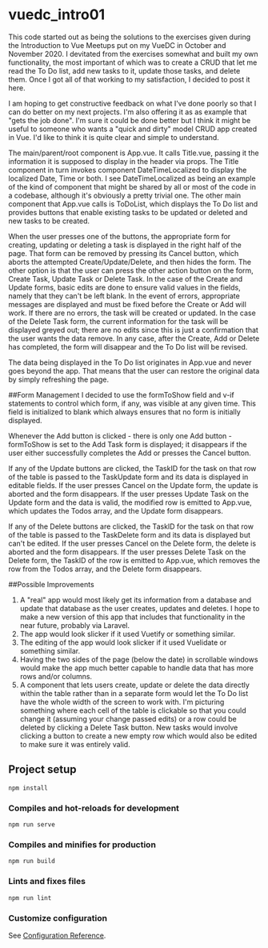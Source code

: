# vuedc_intro01

This code started out as being the solutions to the exercises given during the Introduction to Vue Meetups put on my VueDC in October and November 2020. I devitated from the exercises somewhat and built my own functionality, the most important of which was to create a CRUD that let me read the To Do list, add new tasks to it, update those tasks, and delete them. Once I got all of that working to my satisfaction, I decided to post it here. 

I am hoping to get constructive feedback on what I've done poorly so that I can do better on my next projects. I'm also offering it as as example that "gets the job done". I'm sure it could be done better but I think it might be useful to someone who wants a "quick and dirty" model CRUD app created in Vue. I'd like to think it is quite clear and simple to understand. 

The main/parent/root component is App.vue. It calls Title.vue, passing it the information it is supposed to display in the header via props. The Title component in turn invokes component DateTimeLocalized to display the localized Date, Time or both. I see DateTimeLocalized as being an example of the kind of component that might be shared by all or most of the code in a codebase, although it's obviously a pretty trivial one. 
The other main component that App.vue calls is ToDoList, which displays the To Do list and provides buttons that enable existing tasks to be updated or deleted and new tasks to be created. 

When the user presses one of the buttons, the appropriate form for creating, updating or deleting a task is displayed in the right half of the page. That form can be removed by pressing its Cancel button, which aborts the attempted Create/Update/Delete, and then hides the form. The other option is that the user can press the other action button on the form, Create Task, Update Task or Delete Task. In the case of the Create and Update forms, basic edits are done to ensure valid values in the fields, namely that they can't be left blank. In the event of errors, appropriate messages are displayed and must be fixed before the Create or Add will work. If there are no errors, the task will be created or updated. In the case of the Delete Task form, the current information for the task will be displayed greyed out; there are no edits since this is just a confirmation that the user wants the data remove. In any case, after the Create, Add or Delete has completed, the form will disappear and the To Do list will be revised. 

The data being displayed in the To Do list originates in App.vue and never goes beyond the app. That means that the user can restore the original data by simply refreshing the page. 

##Form Management
I decided to use the formToShow field and v-if statements to control which form, if any, was visible at any given time. This field is initialized to blank which always ensures that no form is initially displayed. 

Whenever the Add button is clicked - there is only one Add button - formToShow is set to the Add Task form is displayed; it disappears if the user either successfully completes the Add or presses the Cancel button. 

If any of the Update buttons are clicked, the TaskID for the task on that row of the table is passed to the TaskUpdate form and its data is displayed in editable fields. If the user presses Cancel on the Update form, the update is aborted and the form disappears. If the user presses Update Task on the Update form and the data is valid, the modified row is emitted to App.vue, which updates the Todos array, and the Update form disappears. 

If any of the Delete buttons are clicked, the TaskID for the task on that row of the table is passed to the TaskDelete form and its data is displayed but can't be edited. If the user presses Cancel on the Delete form, the delete is aborted and the form disappears. If the user presses Delete Task on the Delete form, the TaskID of the row is emitted to App.vue, which removes the row from the Todos array, and the Delete form disappears.   

##Possible Improvements
1. A "real" app would most likely get its information from a database and update that database as the user creates, updates and deletes. I hope to make a new version of this app that includes that functionality in the near future, probably via Laravel. 
2. The app would look slicker if it used Vuetify or something similar. 
3. The editing of the app would look slicker if it used Vuelidate or something similar.
4. Having the two sides of the page (below the date) in scrollable windows would make the app much better capable to handle data that has more rows and/or columns. 
5. A component that lets users create, update or delete the data directly within the table rather than in a separate form would let the To Do list have the whole width of the screen to work with. I'm picturing something where each cell of the table is clickable so that you could change it (assuming your change passed edits) or a row could be deleted by clicking a Delete Task button. New tasks would involve clicking a button to create a new empty row which would also be edited to make sure it was entirely valid. 

## Project setup
```
npm install
```

### Compiles and hot-reloads for development
```
npm run serve
```

### Compiles and minifies for production
```
npm run build
```

### Lints and fixes files
```
npm run lint
```

### Customize configuration
See [Configuration Reference](https://cli.vuejs.org/config/).
